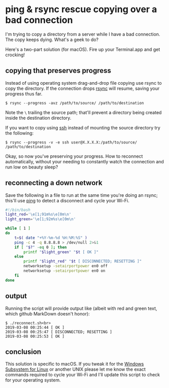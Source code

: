 # ping & rsync rescue copying over a bad connection

I'm trying to copy a directory from a server while I have a bad connection. The copy keeps dying. What's a geek to do?

Here's a two-part solution (for macOS). Fire up your Terminal.app and get crocking!

## copying that preserves progress

Instead of using operating system drag-and-drop file copying use rsync to copy the directory. If the connection drops [rsync](https://en.wikipedia.org/wiki/Rsync) will resume, saving your progress thus far.

```
$ rsync --progress -avz /path/to/source/ /path/to/destination
```

Note the `\` trailing the source path; that'll prevent a directory being created inside the destination directory.

If you want to copy using [ssh](https://en.wikipedia.org/wiki/Secure_Shell) instead of mounting the source directory try the following:

```
$ rsync --progress -v -e ssh user@X.X.X.X:/path/to/source/ /path/to/destination
```

Okay, so now you've preserving your progress. How to reconnect automatically, without your needing to constantly watch the connection and run low on beauty sleep?

## reconnecting a down network

Save the following in a file to run at the same time you're doing an rsync; this'll use [ping](https://en.wikipedia.org/wiki/Ping_(networking_utility)) to detect a disconnect and cycle your Wi-Fi.

```bash
#!/bin/bash
light_red='\e[1;91m%s\e[0m\n'
light_green='\e[1;92m%s\e[0m\n'

while [ 1 ]
do
	t=$( date "+%Y-%m-%d %H:%M:%S" )
	ping -c 4 -q 8.8.8.8 > /dev/null 2>&1
	if [ "$?" -eq 0 ]; then
		printf "$light_green" "$t [ OK ]"
	else
		printf "$light_red" "$t [ DISCONNECTED; RESETTING ]"
		networksetup -setairportpower en0 off
		networksetup -setairportpower en0 on
	fi
done
```

## output

Running the script will provide output like (albeit with red and green text, which github MarkDown doesn't honor):

```
$ ./reconnect.sh<br>
2019-03-08 00:25:44 [ OK ]
2019-03-08 00:25:47 [ DISCONNECTED; RESETTING ]
2019-03-08 00:25:53 [ OK ]
```

## conclusion

This solution is specific to macOS. If you tweak it for the [Windows Subsystem for Linux](https://docs.microsoft.com/en-us/windows/wsl/) or another UNIX please let me know the exact commands required to cycle your Wi-Fi and I'll update this script to check for your operating system.

